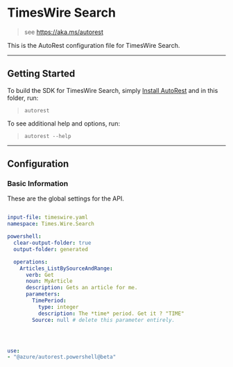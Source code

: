 # TimesWire Search

> see https://aka.ms/autorest

This is the AutoRest configuration file for TimesWire Search.

---
## Getting Started
To build the SDK for TimesWire Search, simply [Install AutoRest](https://aka.ms/autorest/install) and in this folder, run:

> `autorest`

To see additional help and options, run:

> `autorest --help`
---

## Configuration


### Basic Information
These are the global settings for the  API.




``` yaml

input-file: timeswire.yaml
namespace: Times.Wire.Search

powershell:
  clear-output-folder: true
  output-folder: generated

  operations:
    Articles_ListBySourceAndRange:
      verb: Get
      noun: MyArticle
      description: Gets an article for me.
      parameters:
        TimePeriod:
          type: integer
          description: The *time* period. Get it ? "TIME"
        Source: null # delete this parameter entirely.




```


``` yaml

use:
- "@azure/autorest.powershell@beta"

```

